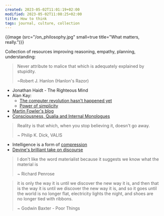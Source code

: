 ```yaml
---
created: 2023-05-02T11:01:19+02:00
modified: 2023-05-02T11:08:25+02:00
title: How to think
tags: journal, culture, collection
---
```


{{image (src="/on_philosophy.jpg" small=true title="What matters, really.")}}

Collection of resources improving reasoning, empathy, planning, understanding:

>Never attribute to malice that
>which is adequately explained
>by stupidity.
>
>~Robert J. Hanlon (Hanlon's Razor)

- Jonathan Haidt - The Righteous Mind
- Alan Kay:
    - [The computer revolution hasn't happened yet](https://invidious.baczek.me/watch?v=oKg1hTOQXoY)
    - [Power of simplicity](https://invidious.baczek.me/watch?v=NdSD07U5uBs)
- [Martin Fowler's blog](https://martinfowler.com/)
- [Consciousness, Qualia and Internal Monologues](https://youtu.be/qd1LG_2Fthk)

>Reality is that which, when you stop believing it, doesn't go away.
>
>~ Philip K. Dick, VALIS

- Intelligence is a form of [compression](http://prize.hutter1.net/)
- [Devine's brilliant take on
  discourse](https://wiki.xxiivv.com/site/discourse.html)

>I don't like the word materialist
>because it suggests we know
>what the material is 
>
>~ Richard Penrose

>it is only the way it is until we discover
>the new way it is, and then that is the way
>it is until we discover the new way it is,
>and so it goes until the world is no longer
>flat, electricity lights the night, and
>shoes are no longer tied with ribbons.
>
>~ Godwin Baxter - Poor Things
